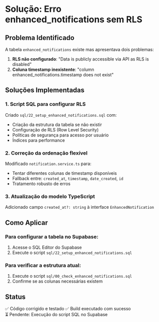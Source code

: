 # Solução: Erro enhanced_notifications sem RLS

## Problema Identificado

A tabela `enhanced_notifications` existe mas apresentava dois problemas:

1. **RLS não configurado**: "Data is publicly accessible via API as RLS is disabled"
2. **Coluna timestamp inexistente**: "column enhanced_notifications.timestamp does not exist"

## Soluções Implementadas

### 1. Script SQL para configurar RLS

Criado `sql/22_setup_enhanced_notifications.sql` com:

- Criação da estrutura da tabela se não existir
- Configuração de RLS (Row Level Security)
- Políticas de segurança para acesso por usuário
- Índices para performance

### 2. Correção da ordenação flexível

Modificado `notification.service.ts` para:

- Tentar diferentes colunas de timestamp disponíveis
- Fallback entre: `created_at`, `timestamp`, `date_created`, `id`
- Tratamento robusto de erros

### 3. Atualização do modelo TypeScript

Adicionado campo `created_at?: string` à interface `EnhancedNotification`

## Como Aplicar

### Para configurar a tabela no Supabase:

1. Acesse o SQL Editor do Supabase
2. Execute o script `sql/22_setup_enhanced_notifications.sql`

### Para verificar a estrutura atual:

1. Execute o script `sql/00_check_enhanced_notifications.sql`
2. Confirme se as colunas necessárias existem

## Status

✅ Código corrigido e testado
✅ Build executado com sucesso  
⏳ Pendente: Execução do script SQL no Supabase
